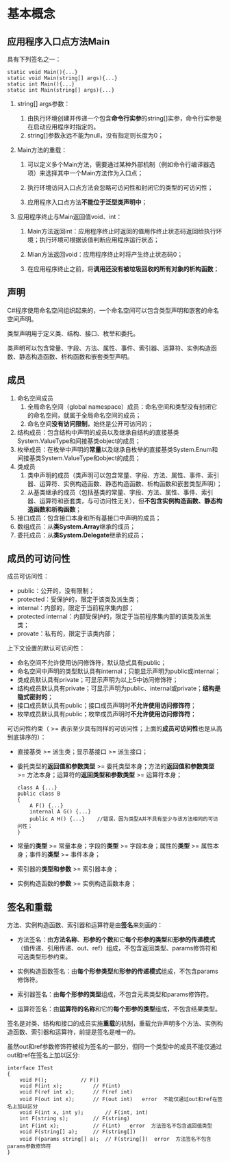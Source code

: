 # 基本概念

## 应用程序入口点方法Main

具有下列签名之一：

```
static void Main(){...}
static void Main(string[] args){...}
static int Main(){...}
static int Main(string[] args){...}
```

1. string\[\] args参数：
   1. 由执行环境创建并传递一个包含**命令行实参**的string\[\]实参，命令行实参是在启动应用程序时指定的。
   2. string\[\]参数永远不能为null，没有指定则长度为0；
2. Main方法的重载：  
   1. 可以定义多个Main方法，需要通过某种外部机制（例如命令行编译器选项）来选择其中一个Main方法作为入口点；

   1. 执行环境访问入口点方法会忽略可访问性和封闭它的类型的可访问性；

   2. 应用程序入口点方法**不能位于泛型类声明中**；

3. 应用程序终止与Main返回值void、int：

   1. Main方法返回int：应用程序终止时返回的值用作终止状态码返回给执行环境；执行环境可根据该值判断应用程序运行状态；

   2. Mian方法返回void：应用程序终止时将产生终止状态码0；

   3. 在应用程序终止之前，将**调用还没有被垃圾回收的所有对象的析构函数**；

## 声明

C\#程序使用命名空间组织起来的，一个命名空间可以包含类型声明和嵌套的命名空间声明。

类型声明用于定义类、结构、接口、枚举和委托。

类声明可以包含常量、字段、方法、属性、事件、索引器、运算符、实例构造函数、静态构造函数、析构函数和嵌套类型声明。

## 成员

1. 命名空间成员
   1. 全局命名空间（global namespace）成员：命名空间和类型没有封闭它的命名空间，就属于全局命名空间的成员；
   2. 命名空间**没有访问限制**，始终是公开可访问的；
2. 结构成员：包含结构中声明的成员以及继承自结构的直接基类System.ValueType和间接基类object的成员；
3. 枚举成员：在枚举中声明的**常量**以及继承自枚举的直接基类System.Enum和间接基类System.ValueType和object的成员；
4. 类成员
   1. 类中声明的成员（类声明可以包含常量、字段、方法、属性、事件、索引器、运算符、实例构造函数、静态构造函数、析构函数和嵌套类型声明）；
   2. 从基类继承的成员（包括基类的常量、字段、方法、属性、事件、索引器、运算符和嵌套类，与可访问性无关），但**不包含实例构造函数、静态构造函数和析构函数**；
5. 接口成员：包含接口本身和所有基接口中声明的成员；
6. 数组成员：从**类System.Array**继承的成员；
7. 委托成员：从**类System.Delegate**继承的成员；

## 成员的可访问性

成员可访问性：

* public：公开的，没有限制；
* protected：受保护的，限定于该类及派生类；
* internal：内部的，限定于当前程序集内部；
* protected internal：内部受保护的，限定于当前程序集内部的该类及派生类；
* provate：私有的，限定于该类内部；

上下文设置的默认可访问性：

* 命名空间不允许使用访问修饰符，默认隐式具有public；
* 命名空间中声明的类型默认具有internal；只能显示声明为public或internal；
* 类成员默认具有private；可显示声明为以上5中访问修饰符；
* 结构成员默认具有private；可显示声明为public、internal或private；**结构是隐式密封的**；
* 接口成员默认具有public；接口成员声明时**不允许使用访问修饰符**；
* 枚举成员默认具有public；枚举成员声明时**不允许使用访问修饰符**；

可访问性约束（ &gt;= 表示至少具有同样的可访问性；上面的**成员可访问性**也是从高到底排序的）：

* 直接基类 &gt;= 派生类；显示基接口 &gt;= 派生接口；

* 委托类型的**返回值和参数类型** &gt;= 委托类型本身；方法的**返回值和参数类型** &gt;= 方法本身；运算符的**返回类型和参数类型** &gt;= 运算符本身；

  ```
  class A {...}
  public class B
  {
      A F() {...}
      internal A G() {...}
      public A H() {...}    //错误，因为类型A并不具有至少与该方法相同的可访问性；
  }
  ```

* 常量的**类型** &gt;= 常量本身；字段的**类型** &gt;= 字段本身；属性的**类型** &gt;= 属性本身；事件的**类型** &gt;= 事件本身；

* 索引器的**类型和参数** &gt;= 索引器本身；

* 实例构造函数的**参数** &gt;= 实例构造函数本身；

## 签名和重载

方法、实例构造函数、索引器和运算符是由**签名**来刻画的：

* 方法签名：由**方法名称**、**形参的个数**和它**每个形参的类型**和**形参的传递模式**（值传递、引用传递、out、ref）组成，不包含返回类型、params修饰符和可选类型形参约束。
* 实例构造函数签名：由**每个形参类型**和**形参的传递模式**组成，不包含params修饰符。
* 索引器签名：由**每个形参的类型**组成，不包含元素类型和params修饰符。

* 运算符签名：由**运算符的名称**和它的**每个形参的类型**组成，不包含结果类型。

签名是对类、结构和接口的成员实施**重载**的机制，重载允许声明多个方法、实例构造函数、索引器和运算符，前提是签名是唯一的。

虽然out和ref参数修饰符被视为签名的一部分，但同一个类型中的成员不能仅通过out和ref在签名上加以区分:

```
interface ITest
{
	void F();			// F()
	void F(int x);			// F(int)
	void F(ref int x);		// F(ref int)
	void F(out int x);		// F(out int)  	error  不能仅通过out和ref在签名上加以区分
	void F(int x, int y);		// F(int, int)
	int F(string s);		// F(string)
	int F(int x);			// F(int)	error  方法签名不包含返回值类型
	void F(string[] a);		// F(string[])
	void F(params string[] a);	// F(string[])	error  方法签名不包含params参数修饰符
}
```



